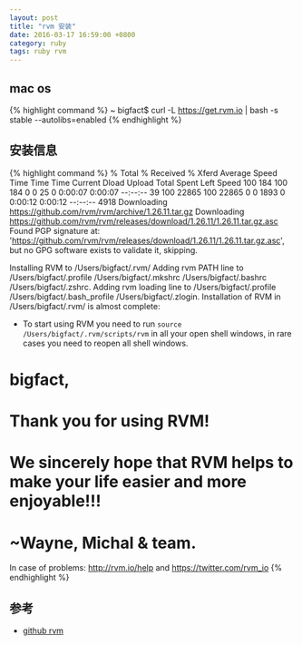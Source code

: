 ```yaml
---
layout: post
title: "rvm 安装"
date: 2016-03-17 16:59:00 +0800
category: ruby
tags: ruby rvm
---
```


## mac os
{% highlight command %}
~ bigfact$ curl -L https://get.rvm.io | bash -s stable --autolibs=enabled
{% endhighlight %}

## 安装信息
{% highlight command %}
  % Total    % Received % Xferd  Average Speed   Time    Time     Time  Current
                                 Dload  Upload   Total   Spent    Left  Speed
100   184  100   184    0     0     25      0  0:00:07  0:00:07 --:--:--    39
100 22865  100 22865    0     0   1893      0  0:00:12  0:00:12 --:--:--  4918
Downloading https://github.com/rvm/rvm/archive/1.26.11.tar.gz
Downloading https://github.com/rvm/rvm/releases/download/1.26.11/1.26.11.tar.gz.asc
Found PGP signature at: 'https://github.com/rvm/rvm/releases/download/1.26.11/1.26.11.tar.gz.asc',
but no GPG software exists to validate it, skipping.

Installing RVM to /Users/bigfact/.rvm/
    Adding rvm PATH line to /Users/bigfact/.profile /Users/bigfact/.mkshrc /Users/bigfact/.bashrc /Users/bigfact/.zshrc.
    Adding rvm loading line to /Users/bigfact/.profile /Users/bigfact/.bash_profile /Users/bigfact/.zlogin.
Installation of RVM in /Users/bigfact/.rvm/ is almost complete:

  * To start using RVM you need to run `source /Users/bigfact/.rvm/scripts/rvm`
    in all your open shell windows, in rare cases you need to reopen all shell windows.

# bigfact,
#
#   Thank you for using RVM!
#   We sincerely hope that RVM helps to make your life easier and more enjoyable!!!
#
# ~Wayne, Michal & team.

In case of problems: http://rvm.io/help and https://twitter.com/rvm_io
{% endhighlight %}

## 参考
* [github rvm](https://github.com/rvm/rvm)